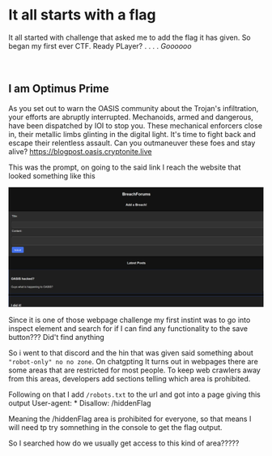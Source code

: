 # It all starts with a flag
It all started with challenge that asked me to add the flag it has given. So began my first ever CTF.
Ready PLayer?
.
.
.
.
*Goooooo*
<br><br><br>

## I am Optimus Prime
As you set out to warn the OASIS community about the Trojan's infiltration, your efforts are abruptly interrupted. Mechanoids, armed and dangerous, have been dispatched by IOI to stop you. These mechanical enforcers close in, their metallic limbs glinting in the digital light. It's time to fight back and escape their relentless assault. Can you outmaneuver these foes and stay alive? https://blogpost.oasis.cryptonite.live

This was the prompt, on going to the said link I reach the website that looked something like this

![Blogpost challenge](/Photo%20one.png)

Since it is one of those webpage challenge my first instint was to go into inspect element and search for if I can find any functionality to the save button??? Did't find anything

So i went to that discord and the hin that was given said something about `"robot-only" no no zone`.
On chatgpting It turns out in webpages there are some areas that are restricted for most people. To keep web crawlers away from this areas, developers add sections telling which area is prohibited.

Following on that I add `/robots.txt` to the url and got into a page giving this output
    User-agent: *
    Disallow: /hiddenFlag

Meaning the /hiddenFlag area is prohibited for everyone, so that means I will need tp try somnething in the console to get the flag output.

So I searched how do we usually get access to this kind of area?????
